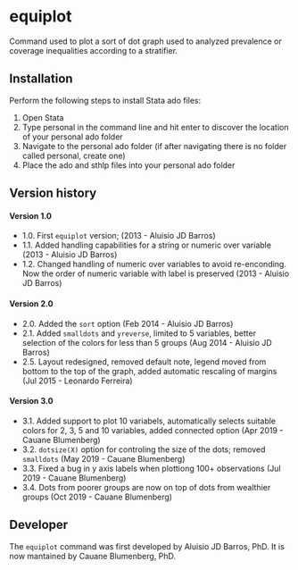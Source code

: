 # equiplot
Command used to plot a sort of dot graph used to analyzed prevalence or coverage inequalities according to a stratifier.

## Installation
Perform the following steps to install Stata ado files:

1. Open Stata
2. Type personal in the command line and hit enter to discover the location of your personal ado folder
3. Navigate to the personal ado folder (if after navigating there is no folder called personal, create one)
4. Place the ado and sthlp files into your personal ado folder

## Version history
#### Version 1.0
+ 1.0. First `equiplot` version; (2013 - Aluisio JD Barros)
+ 1.1. Added handling capabilities for a string or numeric over variable (2013 - Aluisio JD Barros)
+ 1.2. Changed handling of numeric over variables to avoid re-enconding. Now the order of numeric variable with label is preserved (2013 - Aluisio JD Barros)

#### Version 2.0
+ 2.0. Added the `sort` option (Feb 2014 - Aluisio JD Barros)
+ 2.1. Added `smalldots` and `yreverse`, limited to 5 variables, better selection of the colors for less than 5 groups (Aug 2014 - Aluisio JD Barros)
+ 2.5. Layout redesigned, removed default note, legend moved from bottom to the top of the graph, added automatic rescaling of margins (Jul 2015 - Leonardo Ferreira)
	
#### Version 3.0
+ 3.1. Added support to plot 10 variabels, automatically selects suitable colors for 2, 3, 5 and 10 variables, added connected option (Apr 2019 - Cauane Blumenberg)
+ 3.2. `dotsize(X)` option for controling the size of the dots; removed `smalldots` (May 2019 - Cauane Blumenberg)
+ 3.3. Fixed a bug in y axis labels when plottiong 100+ observations (Jul 2019 - Cauane Blumenberg)
+ 3.4. Dots from poorer groups are now on top of dots from wealthier groups (Oct 2019 - Cauane Blumenberg)

## Developer
The `equiplot` command was first developed by Aluisio JD Barros, PhD. It is now mantained by Cauane Blumenberg, PhD.
